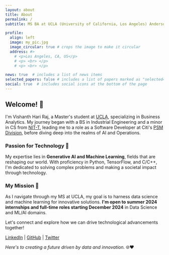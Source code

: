 ```yaml
---
layout: about
title: About
permalink: /
subtitle: MS BA at UCLA (University of California, Los Angeles) Anderson School of Management

profile:
  align: left
  image: my_pic.jpg
  image_circular: true # crops the image to make it circular
  address: #>
    # <p>Los Angeles, CA, US</p>
    # <p> <br> </p>
    # <p> <br> </p>

news: true  # includes a list of news items
selected_papers: false # includes a list of papers marked as "selected={true}"
social: true  # includes social icons at the bottom of the page
---
```



## Welcome! 👋

I'm Vishanth Hari Raj, a Master's student at [UCLA](https://www.ucla.edu/), specializing in Business Analytics. My journey began with a BS in Industrial Engineering and a minor in CS from [NIT-T](https://www.nitt.edu/), leading me to a role as a Software Developer at Citi's [PSM Division](http://www.citi.com), before diving deep into the realms of AI and Operations.

### Passion for Technology 🚀

My expertise lies in **Generative AI and Machine Learning**, fields that are reshaping our world. With proficiency in Python, TensorFlow, and C/C++, I'm dedicated to solving complex problems and making a societal impact through technology.

### My Mission 🌟

As I navigate through my MS at UCLA, my goal is to harness data science and machine learning for innovative solutions. **I'm open to summer 2024 internships and full-time roles starting December 2024** in Data Science and ML/AI domains.

Let's connect and explore how we can drive technological advancements together!

[LinkedIn](#) | [GitHub](#) | [Twitter](#)

*Here's to creating a future driven by data and innovation.* 🌐❤️
 <!-- Hi Guys ! I'm Vishanth Hari Raj, currently MS student at *University of California,Los Angeles* [UCLA](https://www.ucla.edu/) majoring in Business Analytics with a focus on Data Science. 

Previously I worked as Software Developer -2 at Citigoups [Citi](http://www.citi.com) - PSM (Artificial Intelligence & Operation Division) and later on to Command Center/ (HNI/UHNI) Team over 2+ years. I graduated from the *National Institute of Technology Tiruchirapalli* [(NIT-T)](https://www.nitt.edu/) with a BS degree major in Industrial Engineering and minor in Computer Science Engineering . 

My primary interest lies in leveraging technolgy for solving real-world problems and add value to society. Currently, I am more interested on **Generative AI and Machine learning** field and disruption it creates in human society.**
 
Proficient in Python, TensorFlow, C/C++, and a spectrum of leading-edge tools, my commitment revolves around pioneering innovative solutions in data science and machine learning. I am enthusiastic about contributing my multifaceted expertise to further advancements in these dynamic fields, shaping the future of technology through data-driven innovation.

worked across various domains in Machine Learning including Natural Language Processing, Reinforement Learning, Continual Learning, and Adversarial ML. Through multiple internships and projects, I've developed a deep understanding of various AI/ML concepts and tools.  

***I'm actively looking for summer 2024 opportunities and fulltime opportunities in Data Science & ML/AI starting from December 2024***.  

Love to connect with you guys ❤️😊.-->

